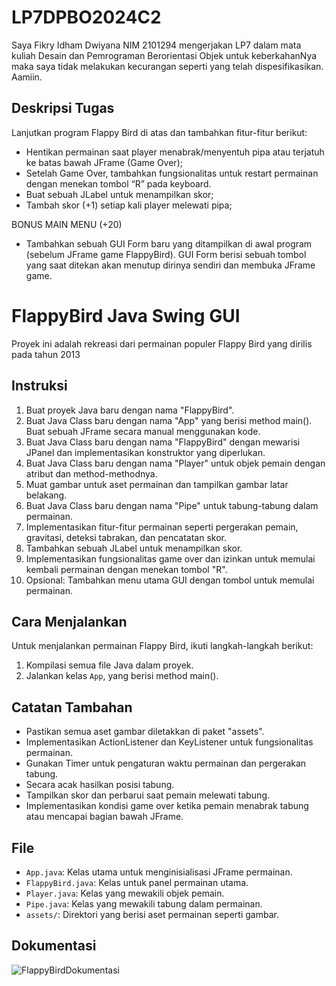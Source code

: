 # LP7DPBO2024C2

Saya Fikry Idham Dwiyana NIM 2101294 mengerjakan LP7 dalam mata kuliah Desain dan Pemrograman Berorientasi Objek untuk keberkahanNya maka saya tidak melakukan kecurangan seperti yang telah dispesifikasikan. Aamiin.

## Deskripsi Tugas

Lanjutkan program Flappy Bird di atas dan tambahkan fitur-fitur berikut:
* Hentikan permainan saat player menabrak/menyentuh pipa atau terjatuh ke batas bawah JFrame (Game Over);
* Setelah Game Over, tambahkan fungsionalitas untuk restart permainan dengan menekan tombol “R” pada keyboard.
* Buat sebuah JLabel untuk menampilkan skor;
* Tambah skor (+1) setiap kali player melewati pipa;

BONUS MAIN MENU (+20)
* Tambahkan sebuah GUI Form baru yang ditampilkan di awal program (sebelum JFrame game FlappyBird). GUI Form berisi sebuah tombol yang saat ditekan akan menutup dirinya sendiri dan membuka JFrame game.

# FlappyBird Java Swing GUI

Proyek ini adalah rekreasi dari permainan populer Flappy Bird yang dirilis pada tahun 2013

## Instruksi

1. Buat proyek Java baru dengan nama "FlappyBird".
2. Buat Java Class baru dengan nama "App" yang berisi method main(). Buat sebuah JFrame secara manual menggunakan kode.
3. Buat Java Class baru dengan nama "FlappyBird" dengan mewarisi JPanel dan implementasikan konstruktor yang diperlukan.
4. Buat Java Class baru dengan nama "Player" untuk objek pemain dengan atribut dan method-methodnya.
5. Muat gambar untuk aset permainan dan tampilkan gambar latar belakang.
6. Buat Java Class baru dengan nama "Pipe" untuk tabung-tabung dalam permainan.
7. Implementasikan fitur-fitur permainan seperti pergerakan pemain, gravitasi, deteksi tabrakan, dan pencatatan skor.
8. Tambahkan sebuah JLabel untuk menampilkan skor.
9. Implementasikan fungsionalitas game over dan izinkan untuk memulai kembali permainan dengan menekan tombol "R".
10. Opsional: Tambahkan menu utama GUI dengan tombol untuk memulai permainan.

## Cara Menjalankan

Untuk menjalankan permainan Flappy Bird, ikuti langkah-langkah berikut:

1. Kompilasi semua file Java dalam proyek.
2. Jalankan kelas `App`, yang berisi method main().

## Catatan Tambahan

- Pastikan semua aset gambar diletakkan di paket "assets".
- Implementasikan ActionListener dan KeyListener untuk fungsionalitas permainan.
- Gunakan Timer untuk pengaturan waktu permainan dan pergerakan tabung.
- Secara acak hasilkan posisi tabung.
- Tampilkan skor dan perbarui saat pemain melewati tabung.
- Implementasikan kondisi game over ketika pemain menabrak tabung atau mencapai bagian bawah JFrame.


## File

- `App.java`: Kelas utama untuk menginisialisasi JFrame permainan.
- `FlappyBird.java`: Kelas untuk panel permainan utama.
- `Player.java`: Kelas yang mewakili objek pemain.
- `Pipe.java`: Kelas yang mewakili tabung dalam permainan.
- `assets/`: Direktori yang berisi aset permainan seperti gambar.

## Dokumentasi
![FlappyBirdDokumentasi](https://github.com/FikryIdhamD/LP7DPBO2024C2/assets/147605722/8318cfb7-21a4-4a07-b661-ed0ba2405601)
